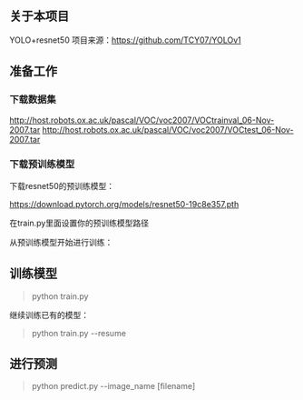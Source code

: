 ## 关于本项目

YOLO+resnet50 
项目来源：https://github.com/TCY07/YOLOv1 


## 准备工作

### 下载数据集

http://host.robots.ox.ac.uk/pascal/VOC/voc2007/VOCtrainval_06-Nov-2007.tar
http://host.robots.ox.ac.uk/pascal/VOC/voc2007/VOCtest_06-Nov-2007.tar

### 下载预训练模型

下载resnet50的预训练模型：

https://download.pytorch.org/models/resnet50-19c8e357.pth

在train.py里面设置你的预训练模型路径

从预训练模型开始进行训练：

## 训练模型

>python train.py

继续训练已有的模型：

>python train.py --resume

## 进行预测
>python predict.py --image_name [filename]
>



